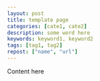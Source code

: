 ```yaml
---
layout: post
title: template page
categories: [cate1, cate2]
description: some word here
keywords: keyword1, keyword2
tags: [tag1, tag2]
repost: ["name", "url"]
---
```


Content here
